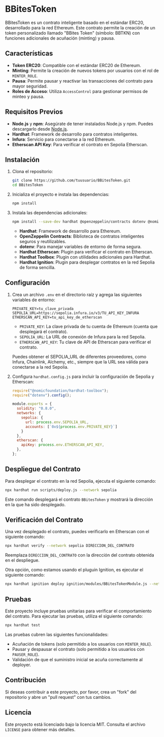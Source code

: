 # BBitesToken

BBitesToken es un contrato inteligente basado en el estándar ERC20, desarrollado para la red Ethereum. Este contrato permite la creación de un token personalizado llamado "BBites Token" (símbolo: BBTKN) con funciones adicionales de acuñación (minting) y pausa.

## Características

- **Token ERC20**: Compatible con el estándar ERC20 de Ethereum.
- **Minting**: Permite la creación de nuevos tokens por usuarios con el rol de `MINTER_ROLE`.
- **Pausa**: Permite pausar y reactivar las transacciones del contrato para mayor seguridad.
- **Roles de Acceso**: Utiliza `AccessControl` para gestionar permisos de minteo y pausa.

## Requisitos Previos

- **Node.js** y **npm**: Asegúrate de tener instalados Node.js y npm. Puedes descargarlo desde [Node.js](https://nodejs.org/).
- **Hardhat**: Framework de desarrollo para contratos inteligentes.
- **Infura**: Servicio para conectarse a la red Ethereum.
- **Etherscan API Key**: Para verificar el contrato en Sepolia Etherscan.

## Instalación

1. Clona el repositorio:

   ```bash
   git clone https://github.com/tuusuario/BBitesToken.git
   cd BBitesToken
   ```

2. Inicializa el proyecto e instala las dependencias:

   ```bash
   npm install
   ```

3. Instala las dependencias adicionales:

   ```bash
   npm install --save-dev hardhat @openzeppelin/contracts dotenv @nomiclabs/hardhat-etherscan @nomicfoundation/hardhat-ignition @nomicfoundation/hardhat-toolbox
   ```

   - **Hardhat**: Framework de desarrollo para Ethereum.
   - **OpenZeppelin Contracts**: Biblioteca de contratos inteligentes seguros y reutilizables.
   - **dotenv**: Para manejar variables de entorno de forma segura.
   - **Hardhat Etherscan**: Plugin para verificar el contrato en Etherscan.
   - **Hardhat Toolbox**: Plugin con utilidades adicionales para Hardhat.
   - **Hardhat Ignition**: Plugin para desplegar contratos en la red Sepolia de forma sencilla.

## Configuración

1. Crea un archivo `.env` en el directorio raíz y agrega las siguientes variables de entorno:

   ```plaintext
   PRIVATE_KEY=tu_clave_privada
   SEPOLIA_URL=https://sepolia.infura.io/v3/TU_API_KEY_INFURA
   ETHERSCAN_API_KEY=tu_api_key_de_etherscan
   ```

   - `PRIVATE_KEY`: La clave privada de tu cuenta de Ethereum (cuenta que desplegará el contrato).
   - `SEPOLIA_URL`: La URL de conexión de Infura para la red Sepolia.
   - `ETHERSCAN_API_KEY`: Tu clave de API de Etherscan para verificar el contrato.

    Puedes obtener el SEPOLIA_URL de diferentes proveedores, como Infura, Chainlink, Alchemy, etc., siempre que la URL sea válida para conectarse a la red Sepolia.

2. Configura `hardhat.config.js` para incluir la configuración de Sepolia y Etherscan:

   ```javascript
   require("@nomicfoundation/hardhat-toolbox");
   require("dotenv").config();

   module.exports = {
     solidity: "0.8.0",
     networks: {
       sepolia: {
         url: process.env.SEPOLIA_URL,
         accounts: [`0x${process.env.PRIVATE_KEY}`]
       }
     },
     etherscan: {
       apiKey: process.env.ETHERSCAN_API_KEY,
     },
   };
   ```

## Despliegue del Contrato

Para desplegar el contrato en la red Sepolia, ejecuta el siguiente comando:

```bash
npx hardhat run scripts/deploy.js --network sepolia
```

Este comando desplegará el contrato `BBitesToken` y mostrará la dirección en la que ha sido desplegado.

## Verificación del Contrato

Una vez desplegado el contrato, puedes verificarlo en Etherscan con el siguiente comando:

```bash
npx hardhat verify --network sepolia DIRECCION_DEL_CONTRATO
```

Reemplaza `DIRECCION_DEL_CONTRATO` con la dirección del contrato obtenida en el despliegue.

Otra opción, como estamos usando el pluguin Ignition, es ejecutar el siguiente comando:

```bash
npx hardhat ignition deploy ignition/modules/BBitesTokenModule.js --network sepolia --verify
```

## Pruebas

Este proyecto incluye pruebas unitarias para verificar el comportamiento del contrato. Para ejecutar las pruebas, utiliza el siguiente comando:

```bash
npx hardhat test
```

Las pruebas cubren las siguientes funcionalidades:
- Acuñación de tokens (solo permitido a los usuarios con `MINTER_ROLE`).
- Pausar y despausar el contrato (solo permitido a los usuarios con `PAUSER_ROLE`).
- Validación de que el suministro inicial se acuña correctamente al deployer.

## Contribución

Si deseas contribuir a este proyecto, por favor, crea un "fork" del repositorio y abre un "pull request" con tus cambios.

## Licencia

Este proyecto está licenciado bajo la licencia MIT. Consulta el archivo `LICENSE` para obtener más detalles.

